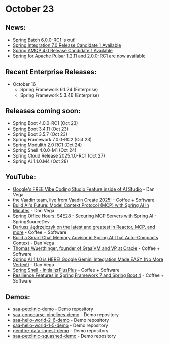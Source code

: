 # October 23

## News:

- [Spring Batch 6.0.0-RC1 is out!](https://spring.io/blog/2025/10/22/spring-batch-6-0-0-rc1-released)
- [Spring Integration 7.0 Release Candidate 1 Available](https://spring.io/blog/2025/10/22/spring-integration-7-0-0-RC1-released)
- [Spring AMQP 4.0 Release Candidate 1 Available](https://spring.io/blog/2025/10/22/spring-amqp-4-0-0-rc1-available)
- [Spring for Apache Pulsar 1.2.11 and 2.0.0-RC1 are now available](https://spring.io/blog/2025/10/22/spring-for-apache-pulsar-1-2-11-and-2-0-0-RC1-are-now-available)

## Recent Enterprise Releases:

- October 16
  - Spring Framework 6.1.24 (Enterprise)
  - Spring Framework 5.3.46 (Enterprise)

## Releases coming soon:

- Spring Boot 4.0.0-RC1 (Oct 23)
- Spring Boot 3.4.11 (Oct 23)
- Spring Boot 3.5.7 (Oct 23)
- Spring Framework 7.0.0-RC2 (Oct 23)
- Spring Modulith 2.0 RC1 (Oct 24)
- Spring Shell 4.0.0-M1 (Oct 24)
- Spring Cloud Release 2025.1.0-RC1 (Oct 27)
- Spring Ai 1.1.0.M4 (Oct 28)

## YouTube:

- [Google's FREE Vibe Coding Studio Feature inside of AI Studio](https://www.youtube.com/watch?v=11L34s72s6U) - Dan Vega
- [the Vaadin team, live from Vaadin Create 2025!](https://www.youtube.com/watch?v=G1-8Bw9sHqo) - Coffee + Software
- [Build AI's Future: Model Context Protocol (MCP) with Spring AI in Minutes](https://www.youtube.com/watch?v=MarSC2dFA9g) - Dan Vega
- [Spring Office Hours: S4E28 - Securing MCP Servers with Spring AI](https://www.youtube.com/watch?v=JmFdDoAJnvM) - SpringSourceDev
- [Dariusz Jędrzejczyk on the latest and greatest in Reactor, MCP, and more](https://www.youtube.com/watch?v=k7TyW0bWwEA) - Coffee + Software
- [Build a Smart Chat Memory Advisor in Spring AI That Auto-Compacts Context](https://www.youtube.com/watch?v=hyK20bn38lM) - Dan Vega
- [Thomas Wuerthinger, founder of GraalVM and VP at Oracle](https://www.youtube.com/watch?v=ubPcdY83dsw) - Coffee + Software
- [Spring AI 1.1.0 is HERE! Google Gemini Integration Made EASY (No More Vertex!)](https://www.youtube.com/watch?v=PibEG9A6AeE) - Dan Vega
- [Spring Shell - InitializrPlusPlus](https://www.youtube.com/watch?v=S30wBNm0KcQ) - Coffee + Software
- [Resilience Features in Spring Framework 7 and Spring Boot 4](https://www.youtube.com/watch?v=ep8IZl8sk5A) - Coffee + Software

## Demos:

- [saa-petclinic-demo](https://github.com/dashaun-tanzu/saa-petclinic-demo) - Demo repository
- [saa-concourse-pipelines-demo](https://github.com/dashaun-tanzu/saa-concourse-pipelines-demo) - Demo repository
- [saa-hello-world-2-6-demo](https://github.com/dashaun-tanzu/saa-hello-world-2-6-demo) - Demo repository
- [saa-hello-world-1-5-demo](https://github.com/dashaun-tanzu/saa-hello-world-1-5-demo) - Demo repository
- [gemfire-data-ingest-demo](https://github.com/dashaun-tanzu/gemfire-data-ingest-demo) - Demo repository
- [saa-petclinic-squashed-demo](https://github.com/dashaun-tanzu/saa-petclinic-squashed-demo) - Demo repository

